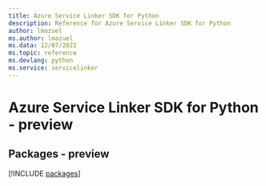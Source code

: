 ```yaml
---
title: Azure Service Linker SDK for Python
description: Reference for Azure Service Linker SDK for Python
author: lmazuel
ms.author: lmazuel
ms.data: 12/07/2022
ms.topic: reference
ms.devlang: python
ms.service: servicelinker
---
```

# Azure Service Linker SDK for Python - preview
## Packages - preview
[!INCLUDE [packages](service-linker-index.md)]